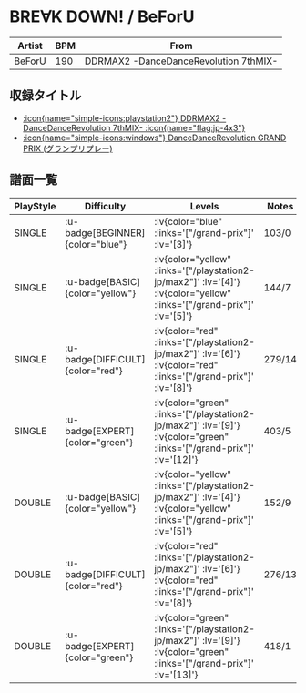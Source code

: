 # BRE∀K DOWN! / BeForU

|Artist|BPM|From|
|------|---|----|
|BeForU|190|DDRMAX2 -DanceDanceRevolution 7thMIX-|

## 収録タイトル

- [ :icon{name="simple-icons:playstation2"} DDRMAX2 -DanceDanceRevolution 7thMIX- :icon{name="flag:jp-4x3"} ](/playstation2-jp/max2)
- [ :icon{name="simple-icons:windows"} DanceDanceRevolution GRAND PRIX (グランプリプレー)](/grand-prix)

## 譜面一覧

|PlayStyle|Difficulty|Levels|Notes|Movie|
|---------|----------|------|-----|-----|
|SINGLE| :u-badge[BEGINNER]{color="blue"} | :lv{color="blue" :links='["/grand-prix"]' :lv='[3]'} |103/0||
|SINGLE| :u-badge[BASIC]{color="yellow"} | :lv{color="yellow" :links='["/playstation2-jp/max2"]' :lv='[4]'}  :lv{color="yellow" :links='["/grand-prix"]' :lv='[5]'} |144/7||
|SINGLE| :u-badge[DIFFICULT]{color="red"} | :lv{color="red" :links='["/playstation2-jp/max2"]' :lv='[6]'}  :lv{color="red" :links='["/grand-prix"]' :lv='[8]'} |279/14||
|SINGLE| :u-badge[EXPERT]{color="green"} | :lv{color="green" :links='["/playstation2-jp/max2"]' :lv='[9]'}  :lv{color="green" :links='["/grand-prix"]' :lv='[12]'} |403/5||
|DOUBLE| :u-badge[BASIC]{color="yellow"} | :lv{color="yellow" :links='["/playstation2-jp/max2"]' :lv='[4]'}  :lv{color="yellow" :links='["/grand-prix"]' :lv='[5]'} |152/9||
|DOUBLE| :u-badge[DIFFICULT]{color="red"} | :lv{color="red" :links='["/playstation2-jp/max2"]' :lv='[6]'}  :lv{color="red" :links='["/grand-prix"]' :lv='[8]'} |276/13||
|DOUBLE| :u-badge[EXPERT]{color="green"} | :lv{color="green" :links='["/playstation2-jp/max2"]' :lv='[9]'}  :lv{color="green" :links='["/grand-prix"]' :lv='[13]'} |418/1||
